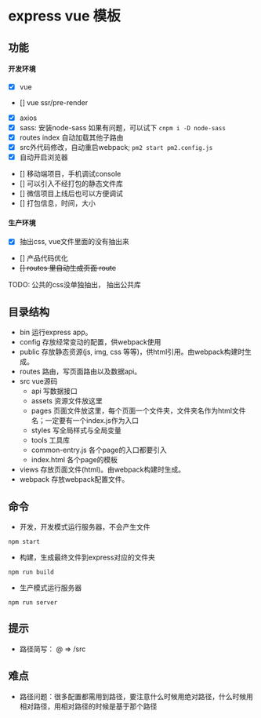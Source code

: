 # express vue 模板

## 功能

#### 开发环境
- [x] vue
- [] vue ssr/pre-render
- [x] axios
- [x] sass: 安装node-sass 如果有问题，可以试下 `cnpm i -D node-sass`
- [x] routes index 自动加载其他子路由
- [x] src外代码修改，自动重启webpack; `pm2 start pm2.config.js`
- [x] 自动开启浏览器
- [] 移动端项目，手机调试console
- [] 可以引入不经打包的静态文件库
- [] 微信项目上线后也可以方便调试
- [] 打包信息，时间，大小


#### 生产环境
- [x] 抽出css, vue文件里面的没有抽出来
- [] 产品代码优化
- <del>[] routes 里自动生成页面 route <del>

TODO: 公共的css没单独抽出， 抽出公共库

## 目录结构

- bin     运行express app。
- config  存放经常变动的配置，供webpack使用
- public  存放静态资源(js, img, css 等等)，供html引用。由webpack构建时生成。
- routes  路由，写页面路由以及数据api。
- src     vue源码
  - api     写数据接口
  - assets  资源文件放这里
  - pages   页面文件放这里，每个页面一个文件夹，文件夹名作为html文件名；一定要有一个index.js作为入口
  - styles  写全局样式与全局变量
  - tools    工具库
  - common-entry.js   各个page的入口都要引入
  - index.html        各个page的模板
- views   存放页面文件(html)。由webpack构建时生成。
- webpack 存放webpack配置文件。


## 命令

- 开发，开发模式运行服务器，不会产生文件

`npm start`

- 构建，生成最终文件到express对应的文件夹

`npm run build`

- 生产模式运行服务器

`npm run server`

## 提示

- 路径简写： @ => /src


## 难点

- 路径问题：很多配置都需用到路径，要注意什么时候用绝对路径，什么时候用相对路径，用相对路径的时候是基于那个路径
